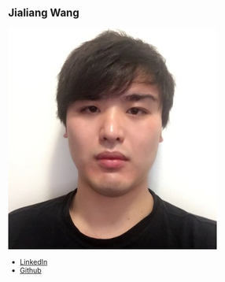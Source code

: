 Jialiang Wang
------------

![](photos/jialiang-wang.jpg)

* [LinkedIn](https://www.linkedin.com/in/vincent1993)
* [Github](https://github.com/wangvincentt)

